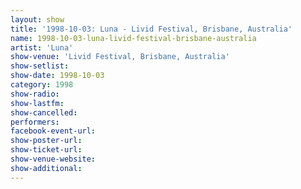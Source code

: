 ```yaml
---
layout: show
title: '1998-10-03: Luna - Livid Festival, Brisbane, Australia'
name: 1998-10-03-luna-livid-festival-brisbane-australia
artist: 'Luna'
show-venue: 'Livid Festival, Brisbane, Australia'
show-setlist: 
show-date: 1998-10-03
category: 1998
show-radio: 
show-lastfm: 
show-cancelled: 
performers: 
facebook-event-url: 
show-poster-url: 
show-ticket-url: 
show-venue-website: 
show-additional: 
---
```


